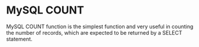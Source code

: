 MySQL COUNT 
==============
MySQL COUNT function is the simplest function and very useful in counting the number of records, which are expected to be returned by a SELECT statement.
